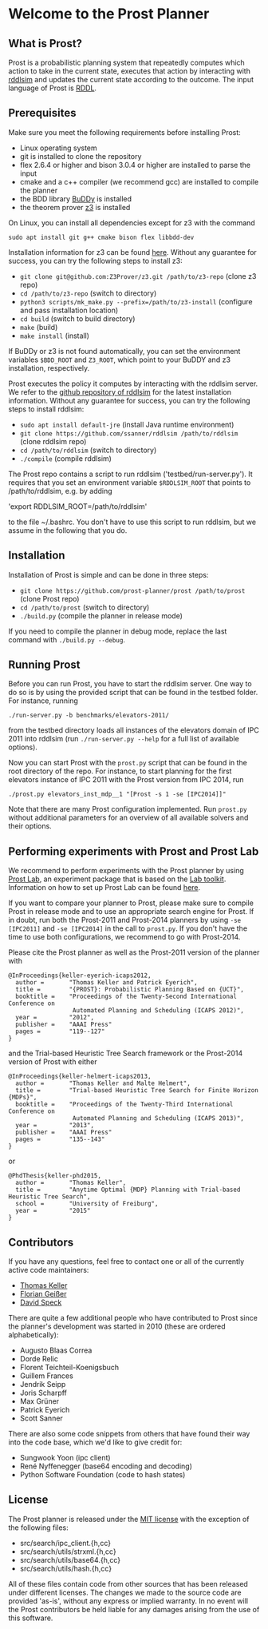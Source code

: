 # Welcome to the Prost Planner

## What is Prost?

Prost is a probabilistic planning system that repeatedly computes which
action to take in the current state, executes that action by interacting
with [rddlsim](https://github.com/ssanner/rddlsim) and updates the
current state according to the outcome. The input language of Prost is
[RDDL](http://users.cecs.anu.edu.au/~ssanner/IPPC_2011/RDDL.pdf).

## Prerequisites

Make sure you meet the following requirements before installing Prost:

 * Linux operating system
 * git is installed to clone the repository
 * flex 2.6.4 or higher and bison 3.0.4 or higher are installed to parse the input
 * cmake and a c++ compiler (we recommend gcc) are installed to compile the planner
 * the BDD library [BuDDy](http://sourceforge.net/projects/buddy) is installed
 * the theorem prover [z3](https://github.com/Z3Prover/z3) is installed

On Linux, you can install all dependencies except for z3 with the command

`sudo apt install git g++ cmake bison flex libbdd-dev`

Installation information for z3 can be found [here](https://github.com/Z3Prover/z3).
Without any guarantee for success, you can try the following steps to install z3:

 * `git clone git@github.com:Z3Prover/z3.git /path/to/z3-repo` (clone z3 repo)
 * `cd /path/to/z3-repo` (switch to directory)
 * `python3 scripts/mk_make.py --prefix=/path/to/z3-install` (configure and pass installation location)
 * `cd build` (switch to build directory)
 * `make` (build)
 * `make install` (install)

If BuDDy or z3 is not found automatically, you can set the environment variables
`$BDD_ROOT` and `Z3_ROOT`, which point to your BuDDY and z3 installation, respectively.


Prost executes the policy it computes by interacting with the rddlsim
server. We refer to the [github repository of
rddlsim](https://github.com/ssanner/rddlsim) for the latest installation
information. Without any guarantee for success, you can try the
following steps to install rddlsim:

 * `sudo apt install default-jre` (install Java runtime environment)
 * `git clone https://github.com/ssanner/rddlsim /path/to/rddlsim` (clone rddlsim repo)
 * `cd /path/to/rddlsim` (switch to directory)
 * `./compile` (compile rddlsim)

The Prost repo contains a script to run rddlsim
('testbed/run-server.py'). It requires that you set an environment
variable `$RDDLSIM_ROOT` that points to /path/to/rddlsim, e.g. by adding

'export RDDLSIM_ROOT=/path/to/rddlsim'

to the file ~/.bashrc. You don't have to use this script to run rddlsim,
but we assume in the following that you do.


## Installation

Installation of Prost is simple and can be done in three steps:

 * `git clone https://github.com/prost-planner/prost /path/to/prost` (clone Prost repo)
 * `cd /path/to/prost` (switch to directory)
 * `./build.py` (compile the planner in release mode)

If you need to compile the planner in debug mode, replace the last
command with `./build.py --debug`.

## Running Prost

Before you can run Prost, you have to start the rddlsim server. One way to
do so is by using the provided script that can be found in the testbed folder.
For instance, running

`./run-server.py -b benchmarks/elevators-2011/`

from the testbed directory loads all instances of the elevators domain
of IPC 2011 into rddlsim (run `./run-server.py --help` for a full list
of available options).

Now you can start Prost with the `prost.py` script that can be found in
the root directory of the repo. For instance, to start planning for the
first elevators instance of IPC 2011 with the Prost version from IPC
2014, run

`./prost.py elevators_inst_mdp__1 "[Prost -s 1 -se [IPC2014]]"`

Note that there are many Prost configuration implemented. Run `prost.py`
without additional parameters for an overview of all available solvers
and their options.


## Performing experiments with Prost and Prost Lab

We recommend to perform experiments with the Prost planner by using
[Prost Lab](https://github.com/prost-planner/prostlab), an experiment
package that is based on the [Lab
toolkit](https://github.com/aibasel/lab). Information on how to set up
Prost Lab can be found
[here](https://github.com/prost-planner/prost/wiki/Evaluation).

If you want to compare your planner to Prost, please make sure to
compile Prost in release mode and to use an appropriate search engine for
Prost. If in doubt, run both the Prost-2011 and Prost-2014 planners by
using `-se [IPC2011]` and `-se [IPC2014]` in the call to `prost.py`. If
you don't have the time to use both configurations, we recommend to go
with Prost-2014.

Please cite the Prost planner as well as the Prost-2011 version of the
planner with

```
@InProceedings{keller-eyerich-icaps2012,
  author =       "Thomas Keller and Patrick Eyerich",
  title =        "{PROST}: Probabilistic Planning Based on {UCT}",
  booktitle =    "Proceedings of the Twenty-Second International Conference on
                  Automated Planning and Scheduling (ICAPS 2012)",
  year =         "2012",
  publisher =    "AAAI Press"
  pages =        "119--127"
}
```

and the Trial-based Heuristic Tree Search framework or the Prost-2014
version of Prost with either

```
@InProceedings{keller-helmert-icaps2013,
  author =       "Thomas Keller and Malte Helmert",
  title =        "Trial-based Heuristic Tree Search for Finite Horizon {MDPs}",
  booktitle =    "Proceedings of the Twenty-Third International Conference on
                  Automated Planning and Scheduling (ICAPS 2013)",
  year =         "2013",
  publisher =    "AAAI Press"
  pages =        "135--143"
}
```

or

```
@PhdThesis{keller-phd2015,
  author =       "Thomas Keller",
  title =        "Anytime Optimal {MDP} Planning with Trial-based Heuristic Tree Search",
  school =       "University of Freiburg",
  year =         "2015"
}
```

## Contributors

If you have any questions, feel free to contact one or all of the currently
active code maintainers:

 * [Thomas Keller](mailto:tho.keller@unibas.ch?subject=[Prost])
 * [Florian Geißer](mailto:florian.geisser@anu.edu.au?subject=[Prost])
 * [David Speck](mailto:speckd@informatik.uni-freiburg.de?subject=[Prost])

There are quite a few additional people who have contributed to Prost
since the planner's development was started in 2010 (these are ordered
alphabetically):

 * Augusto Blaas Correa
 * Dorde Relic
 * Florent Teichteil-Koenigsbuch
 * Guillem Frances
 * Jendrik Seipp
 * Joris Scharpff
 * Max Grüner
 * Patrick Eyerich
 * Scott Sanner

There are also some code snippets from others that have found their way
into the code base, which we'd like to give credit for:

 * Sungwook Yoon (ipc client)
 * René Nyffenegger (base64 encoding and decoding)
 * Python Software Foundation (code to hash states)

## License

The Prost planner is released under the [MIT
license](https://opensource.org/licenses/MIT) with the exception of the
following files:

 * src/search/ipc_client.{h,cc}
 * src/search/utils/strxml.{h,cc}
 * src/search/utils/base64.{h,cc}
 * src/search/utils/hash.{h,cc}

All of these files contain code from other sources that has been
released under different licenses. The changes we made to the source
code are provided 'as-is', without any express or implied warranty. In
no event will the Prost contributors be held liable for any damages
arising from the use of this software.
